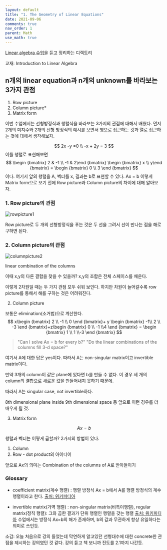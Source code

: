 ```yaml
---
layout: default
title: "1. The Geometry of Linear Equations"
date: 2021-09-06
comments: true
nav_order: 1
parent: Math
use_math: true
---
```






[Linear algebra 수업](https://www.youtube.com/watch?v=J7DzL2_Na80&list=LL&index=6&t=125s)을 듣고 정리하는 디렉토리

교재: Introduction to Linear Algebra



## n개의 linear equation과 n개의 unknown를 바라보는 3가지 관점

1. Row picture
2. Column picture*
3. Matrix form



이번 수업에서는 선형방정식과 행렬식을 바라보는 3가지의 관점에 대해서 배웠다. 먼저 2개의 미지수와 2개의 선형 방정식의 예시를 보면서 행으로 접근하는 것과 열로 접근하는 것에 대해서 생각해보자.


$$
2x -y  =0 \\
-x + 2y = 3
$$
이를 행렬로 표현해보면 
$$
\begin {bmatrix} 2 & -1 \\
				-1 &  2\end {bmatrix} \begin {bmatrix} x \\ y\end {bmatrix} = \begin {bmatrix} 0 \\ 3 \end {bmatrix}
$$
이다. 여기서 앞의 행렬을 A, 벡터를 x, 결과는 b로 표현할 수 있다. Ax = b 이렇게 Matrix form으로 보기 전에 Row picture과 Column picture의 차이에 대해 알아보자.



### 1. Row picture의 관점

![rowpicture1](https://github.com/terri1102/terri1102.github.io/blob/master/assets/images/math/rowpicture1.jpg?raw=true)



Row picture로 두 개의 선형방정식을 푸는 것은 두 선을 그려서 선이 만나는 점을 해로 구하면 된다.



### 2. Column picture의 관점

![columnpicture2](https://github.com/terri1102/terri1102.github.io/blob/master/assets/images/math/columnpicture2.jpg?raw=true)

linear combination of the columns

이때 x,y의 다른 결합을 찾을 수 있을까? x,y의 조합은 전체 스페이스를 채운다.



이렇게 2차원일 때는 두 가지 관점 모두 쉬워 보인다. 하지만 차원이 늘어갈수록 row picture를 통해서 해를 구하는 것은 어려워진다.





2. Column picture

보통은 elimination(소거법)으로 계산한다. 
$$
x\begin {bmatrix} 2 \\ -1 \\ 0 \end {bmatrix}+ y \begin {bmatrix} -1\\ 2 \\ -3 \end {bmatrix}+z\begin {bmatrix} 0 \\ -1 \\4 \end {bmatrix} = \begin {bmatrix} 1 \\ 1 \\-3 \end {bmatrix}
$$

> "Can I solve Ax = b for every b?" "Do the linear combinations of the columns fill 3-d space?"

여기서 A에 대한 답은 yes이다. 따라서 A는 non-singular matrix이고 invertible matrix이다.



만약 3개의 column이 같은 plane에 있다면 b를 만들 수 없다. 이 경우 세 개의 column의 결합으로 새로운 값을 만들어내지 못하기 때문에.

따라서 A는 singular case, not invertible하다.



 8th dimensional plane inside 9th dimensional space 등 앞으로 이런 경우를 더 배우게 될 것.



3. Matrix form

$$
Ax=b
$$

행렬과 벡터는 어떻게 곱할까? 2가지의 방법이 있다.

1. Column 
2. Row - dot product의 아이디어

앞으로 Ax의 의미는 Combination of the columns of A로 받아들이기



### Glossary

* coefficient matrix(계수 행렬) : 행렬 방정식 Ax = b에서 A를 행렬 방정식의 계수 행렬이라고 한다. [출처: 위키피디아](https://ko.wikipedia.org/wiki/%EC%B2%A8%EA%B0%80_%ED%96%89%EB%A0%AC)

* invertible matrix(가역 행렬) : non-singular matrix(비특이행렬), regular matrix(정칙 행렬): 그와 곱한 결과가 단위 행렬인 행렬을 갖는 행렬  [출처: 위키피디아](https://ko.wikipedia.org/wiki/%EA%B0%80%EC%97%AD%ED%96%89%EB%A0%AC) 수업에서는 방정식 Ax=b의 해가 존재하며, b의 값과 무관하게 항상 유일하다는 의미로 쓰인듯.



소감: 오늘 처음으로 강의 들었는데 막연하게 알고있던 선형대수에 대한 concrete한 관점을 제시하는 강의였던 것 같다. 강의 듣고 책 보니까 진도를 2.1까지 나간듯.

